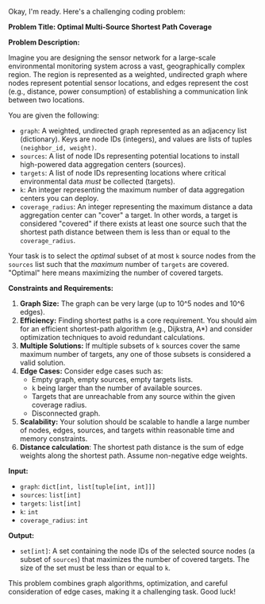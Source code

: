 Okay, I'm ready. Here's a challenging coding problem:

**Problem Title: Optimal Multi-Source Shortest Path Coverage**

**Problem Description:**

Imagine you are designing the sensor network for a large-scale environmental monitoring system across a vast, geographically complex region. The region is represented as a weighted, undirected graph where nodes represent potential sensor locations, and edges represent the cost (e.g., distance, power consumption) of establishing a communication link between two locations.

You are given the following:

*   `graph`: A weighted, undirected graph represented as an adjacency list (dictionary). Keys are node IDs (integers), and values are lists of tuples `(neighbor_id, weight)`.
*   `sources`: A list of node IDs representing potential locations to install high-powered data aggregation centers (sources).
*   `targets`: A list of node IDs representing locations where critical environmental data *must* be collected (targets).
*   `k`: An integer representing the maximum number of data aggregation centers you can deploy.
*   `coverage_radius`: An integer representing the maximum distance a data aggregation center can "cover" a target. In other words, a target is considered "covered" if there exists at least one source such that the shortest path distance between them is less than or equal to the `coverage_radius`.

Your task is to select the *optimal* subset of at most `k` source nodes from the `sources` list such that the *maximum* number of `targets` are covered. "Optimal" here means maximizing the number of covered targets.

**Constraints and Requirements:**

1.  **Graph Size:** The graph can be very large (up to 10^5 nodes and 10^6 edges).
2.  **Efficiency:** Finding shortest paths is a core requirement. You should aim for an efficient shortest-path algorithm (e.g., Dijkstra, A*) and consider optimization techniques to avoid redundant calculations.
3.  **Multiple Solutions:** If multiple subsets of `k` sources cover the same maximum number of targets, any one of those subsets is considered a valid solution.
4.  **Edge Cases:** Consider edge cases such as:
    *   Empty graph, empty sources, empty targets lists.
    *   `k` being larger than the number of available sources.
    *   Targets that are unreachable from any source within the given coverage radius.
    *   Disconnected graph.
5.  **Scalability:** Your solution should be scalable to handle a large number of nodes, edges, sources, and targets within reasonable time and memory constraints.
6.  **Distance calculation**: The shortest path distance is the sum of edge weights along the shortest path. Assume non-negative edge weights.

**Input:**

*   `graph`:  `dict[int, list[tuple[int, int]]]`
*   `sources`: `list[int]`
*   `targets`: `list[int]`
*   `k`: `int`
*   `coverage_radius`: `int`

**Output:**

*   `set[int]`: A set containing the node IDs of the selected source nodes (a subset of `sources`) that maximizes the number of covered targets. The size of the set must be less than or equal to `k`.

This problem combines graph algorithms, optimization, and careful consideration of edge cases, making it a challenging task. Good luck!
